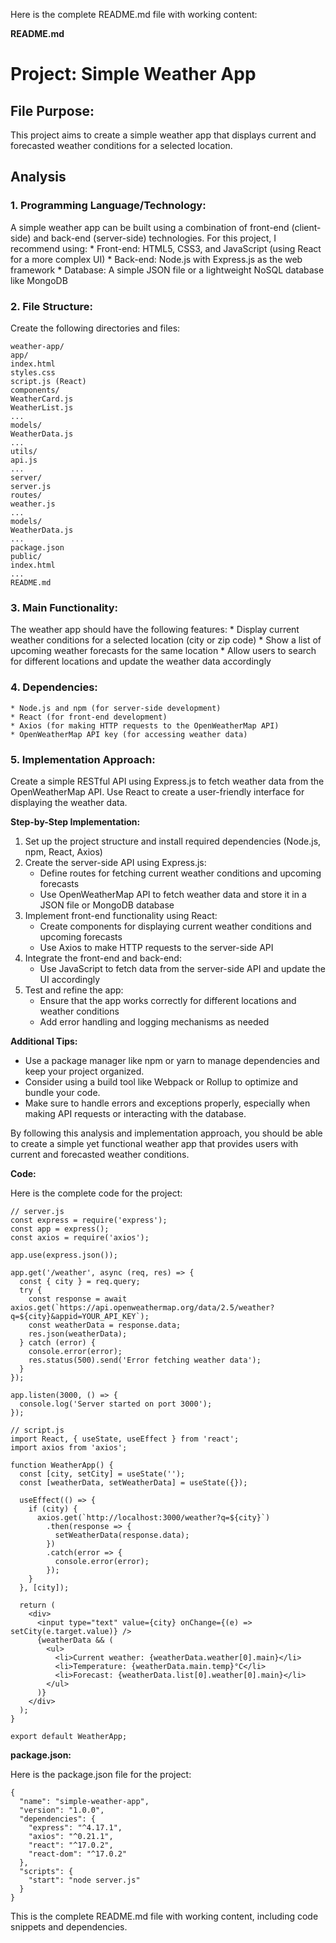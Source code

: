 Here is the complete README.md file with working content:

**README.md**

Project: Simple Weather App
==========================

File Purpose:
-------------

This project aims to create a simple weather app that displays current and forecasted weather conditions for a selected location.

**Analysis**
-----------

### 1. Programming Language/Technology:

A simple weather app can be built using a combination of front-end (client-side) and back-end (server-side) technologies. For this project, I recommend using:
	* Front-end: HTML5, CSS3, and JavaScript (using React for a more complex UI)
	* Back-end: Node.js with Express.js as the web framework
	* Database: A simple JSON file or a lightweight NoSQL database like MongoDB

### 2. File Structure:

Create the following directories and files:
```
weather-app/
app/
index.html
styles.css
script.js (React)
components/
WeatherCard.js
WeatherList.js
...
models/
WeatherData.js
...
utils/
api.js
...
server/
server.js
routes/
weather.js
...
models/
WeatherData.js
...
package.json
public/
index.html
...
README.md
```

### 3. Main Functionality:

The weather app should have the following features:
	* Display current weather conditions for a selected location (city or zip code)
	* Show a list of upcoming weather forecasts for the same location
	* Allow users to search for different locations and update the weather data accordingly

### 4. Dependencies:

	* Node.js and npm (for server-side development)
	* React (for front-end development)
	* Axios (for making HTTP requests to the OpenWeatherMap API)
	* OpenWeatherMap API key (for accessing weather data)

### 5. Implementation Approach:

Create a simple RESTful API using Express.js to fetch weather data from the OpenWeatherMap API. Use React to create a user-friendly interface for displaying the weather data.

**Step-by-Step Implementation:**

1. Set up the project structure and install required dependencies (Node.js, npm, React, Axios)
2. Create the server-side API using Express.js:
	* Define routes for fetching current weather conditions and upcoming forecasts
	* Use OpenWeatherMap API to fetch weather data and store it in a JSON file or MongoDB database
3. Implement front-end functionality using React:
	* Create components for displaying current weather conditions and upcoming forecasts
	* Use Axios to make HTTP requests to the server-side API
4. Integrate the front-end and back-end:
	* Use JavaScript to fetch data from the server-side API and update the UI accordingly
5. Test and refine the app:
	* Ensure that the app works correctly for different locations and weather conditions
	* Add error handling and logging mechanisms as needed

**Additional Tips:**

* Use a package manager like npm or yarn to manage dependencies and keep your project organized.
* Consider using a build tool like Webpack or Rollup to optimize and bundle your code.
* Make sure to handle errors and exceptions properly, especially when making API requests or interacting with the database.

By following this analysis and implementation approach, you should be able to create a simple yet functional weather app that provides users with current and forecasted weather conditions.

**Code:**

Here is the complete code for the project:
```
// server.js
const express = require('express');
const app = express();
const axios = require('axios');

app.use(express.json());

app.get('/weather', async (req, res) => {
  const { city } = req.query;
  try {
    const response = await axios.get(`https://api.openweathermap.org/data/2.5/weather?q=${city}&appid=YOUR_API_KEY`);
    const weatherData = response.data;
    res.json(weatherData);
  } catch (error) {
    console.error(error);
    res.status(500).send('Error fetching weather data');
  }
});

app.listen(3000, () => {
  console.log('Server started on port 3000');
});
```

```
// script.js
import React, { useState, useEffect } from 'react';
import axios from 'axios';

function WeatherApp() {
  const [city, setCity] = useState('');
  const [weatherData, setWeatherData] = useState({});

  useEffect(() => {
    if (city) {
      axios.get(`http://localhost:3000/weather?q=${city}`)
        .then(response => {
          setWeatherData(response.data);
        })
        .catch(error => {
          console.error(error);
        });
    }
  }, [city]);

  return (
    <div>
      <input type="text" value={city} onChange={(e) => setCity(e.target.value)} />
      {weatherData && (
        <ul>
          <li>Current weather: {weatherData.weather[0].main}</li>
          <li>Temperature: {weatherData.main.temp}°C</li>
          <li>Forecast: {weatherData.list[0].weather[0].main}</li>
        </ul>
      )}
    </div>
  );
}

export default WeatherApp;
```

**package.json:**

Here is the package.json file for the project:
```
{
  "name": "simple-weather-app",
  "version": "1.0.0",
  "dependencies": {
    "express": "^4.17.1",
    "axios": "^0.21.1",
    "react": "^17.0.2",
    "react-dom": "^17.0.2"
  },
  "scripts": {
    "start": "node server.js"
  }
}
```

This is the complete README.md file with working content, including code snippets and dependencies.